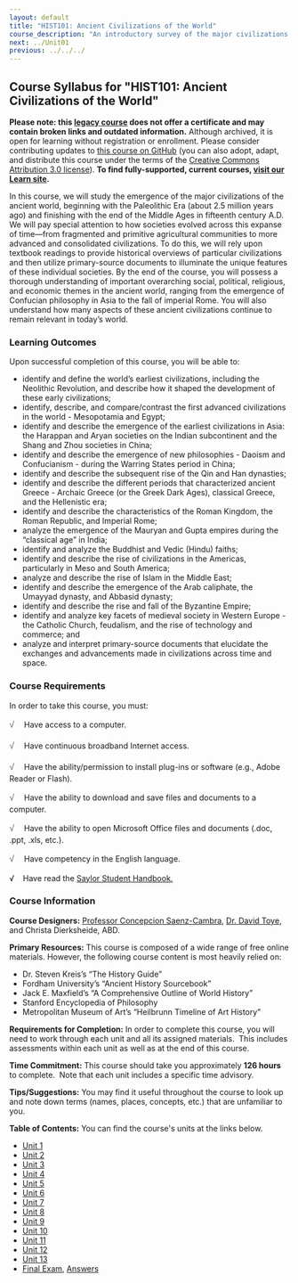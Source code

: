 ```yaml
---
layout: default
title: "HIST101: Ancient Civilizations of the World"
course_description: "An introductory survey of the major civilizations of the ancient world from the Paleolithic Era to the Middle Ages, with special emphasis on the nature and characteristics of 'civilized' society."
next: ../Unit01
previous: ../../../
---
```

Course Syllabus for "HIST101: Ancient Civilizations of the World"
-----------------------------------------------------------------

**Please note: this [legacy course](https://sayloracademy.zendesk.com/hc/en-us/articles/206089967) does not offer a certificate and may contain 
broken links and outdated information.** Although archived, it is open 
for learning without registration or enrollment. Please consider contributing 
updates to [this course on GitHub](https://github.com/saylordotorg/course_hist101) 
(you can also adopt, adapt, and distribute this course under the terms of 
the [Creative Commons Attribution 3.0 license](http://creativecommons.org/licenses/by/3.0/)). **To find fully-supported, current courses, [visit our 
Learn site](https://learn.saylor.org).**

In this course, we will study the emergence of the major civilizations
of the ancient world, beginning with the Paleolithic Era (about 2.5
million years ago) and finishing with the end of the Middle Ages in
fifteenth century A.D. We will pay special attention to how societies
evolved across this expanse of time—from fragmented and primitive
agricultural communities to more advanced and consolidated
civilizations. To do this, we will rely upon textbook readings to
provide historical overviews of particular civilizations and then
utilize primary-source documents to illuminate the unique features of
these individual societies. By the end of the course, you will possess a
thorough understanding of important overarching social, political,
religious, and economic themes in the ancient world, ranging from the
emergence of Confucian philosophy in Asia to the fall of imperial Rome.
You will also understand how many aspects of these ancient civilizations
continue to remain relevant in today’s world.

### Learning Outcomes

Upon successful completion of this course, you will be able to:  

-   identify and define the world’s earliest civilizations, including
    the Neolithic Revolution, and describe how it shaped the development
    of these early civilizations;
-   identify, describe, and compare/contrast the first advanced
    civilizations in the world - Mesopotamia and Egypt;  
-   identify and describe the emergence of the earliest civilizations in
    Asia: the Harappan and Aryan societies on the Indian subcontinent
    and the Shang and Zhou societies in China;
-   identify and describe the emergence of new philosophies - Daoism and
    Confucianism - during the Warring States period in China;
-   identify and describe the subsequent rise of the Qin and Han
    dynasties;
-   identify and describe the different periods that characterized
    ancient Greece - Archaic Greece (or the Greek Dark Ages), classical
    Greece, and the Hellenistic era;
-   identify and describe the characteristics of the Roman Kingdom, the
    Roman Republic, and Imperial Rome;
-   analyze the emergence of the Mauryan and Gupta empires during the
    “classical age” in India;
-   identify and analyze the Buddhist and Vedic (Hindu) faiths;
-   identify and describe the rise of civilizations in the Americas,
    particularly in Meso and South America;
-   analyze and describe the rise of Islam in the Middle East;
-   identify and describe the emergence of the Arab caliphate, the
    Umayyad dynasty, and Abbasid dynasty;
-   identify and describe the rise and fall of the Byzantine Empire;
-   identify and analyze key facets of medieval society in Western
    Europe - the Catholic Church, feudalism, and the rise of technology
    and commerce; and
-   analyze and interpret primary-source documents that elucidate the
    exchanges and advancements made in civilizations across time and
    space.

### Course Requirements

In order to take this course, you must:  
  
 <span dir="LTR"><span
style="color: rgb(85, 85, 85); font-family: 'Myriad Pro', 'Gill Sans', 'Gill Sans MT', Calibri, sans-serif; font-size: 16px; line-height: 24px; text-align: left; -webkit-text-size-adjust: none; ">√
   </span>Have access to a computer.</span>  
  
 <span dir="LTR"><span
style="color: rgb(85, 85, 85); font-family: 'Myriad Pro', 'Gill Sans', 'Gill Sans MT', Calibri, sans-serif; font-size: 16px; line-height: 24px; text-align: left; -webkit-text-size-adjust: none; ">√
   </span>Have continuous broadband Internet access.</span>  
  
 <span dir="LTR"><span
style="color: rgb(85, 85, 85); font-family: 'Myriad Pro', 'Gill Sans', 'Gill Sans MT', Calibri, sans-serif; font-size: 16px; line-height: 24px; text-align: left; -webkit-text-size-adjust: none; ">√
   </span>Have the ability/permission to install plug-ins or software
(e.g., Adobe Reader or Flash).</span>  
  
 <span dir="LTR"><span
style="color: rgb(85, 85, 85); font-family: 'Myriad Pro', 'Gill Sans', 'Gill Sans MT', Calibri, sans-serif; font-size: 16px; line-height: 24px; text-align: left; -webkit-text-size-adjust: none; ">√
   </span>Have the ability to download and save files and documents to a
computer.</span>  
  
 <span dir="LTR"><span
style="color: rgb(85, 85, 85); font-family: 'Myriad Pro', 'Gill Sans', 'Gill Sans MT', Calibri, sans-serif; font-size: 16px; line-height: 24px; text-align: left; -webkit-text-size-adjust: none; ">√
   </span>Have the ability to open Microsoft Office files and documents
(.doc, .ppt, .xls, etc.).</span>  
  
 <span dir="LTR"><span
style="color: rgb(85, 85, 85); font-family: 'Myriad Pro', 'Gill Sans', 'Gill Sans MT', Calibri, sans-serif; font-size: 16px; line-height: 24px; text-align: left; -webkit-text-size-adjust: none; ">√
   </span>Have competency in the English language.  
  
 √    Have read the [Saylor Student
Handbook.](http://www.saylor.org/site/wp-content/uploads/2012/05/Saylor-StudentHandbook.pdf)</span>

### Course Information

<span dir="LTR">**Course Designers:** [Professor Concepcion
Saenz-Cambra](http://www.saylor.org/faculty-o-t/#ProfessorConcepcionSaenzCambra),
[Dr. David Toye](http://www.saylor.org/faculty-o-t/#DrDavidToye), and
Christa Dierksheide, ABD. </span>

<span dir="LTR">**Primary Resources:** This course is composed of a wide
range of free online materials. However, the following course content is
most heavily relied on:</span>

-   <span dir="LTR">Dr. Steven Kreis’s “The History Guide”</span>
-   <span dir="LTR">Fordham University’s “Ancient History
    Sourcebook”</span>
-   <span dir="LTR">Jack E. Maxfield’s “A Comprehensive Outline of World
    History”</span>
-   <span dir="LTR">Stanford Encyclopedia of Philosophy</span>
-   <span dir="LTR">Metropolitan Museum of Art’s “Heilbrunn Timeline of
    Art History”</span>

<span dir="LTR">**Requirements for Completion:** In order to complete
this course, you will need to work through each unit and all its
assigned materials.  This includes assessments within each unit as well
as at the end of this course.</span>

<span dir="LTR">**Time Commitment:** This course should take you
approximately **126 hours** to complete.  Note that each unit includes a
specific time advisory.</span>

<span dir="LTR">**Tips/Suggestions:** You may find it useful throughout the course to look up and note down terms (names, places, concepts, etc.) that are unfamiliar to you.</span>

**Table of Contents:** You can find the course's units at the links below.

- [Unit 1](https://legacy.saylor.org/hist101/Unit01/)
- [Unit 2](https://legacy.saylor.org/hist101/Unit02/)
- [Unit 3](https://legacy.saylor.org/hist101/Unit03/)
- [Unit 4](https://legacy.saylor.org/hist101/Unit04/)
- [Unit 5](https://legacy.saylor.org/hist101/Unit05/)
- [Unit 6](https://legacy.saylor.org/hist101/Unit06/)
- [Unit 7](https://legacy.saylor.org/hist101/Unit07/)
- [Unit 8](https://legacy.saylor.org/hist101/Unit08/)
- [Unit 9](https://legacy.saylor.org/hist101/Unit09/)
- [Unit 10](https://legacy.saylor.org/hist101/Unit10/)
- [Unit 11](https://legacy.saylor.org/hist101/Unit11/)
- [Unit 12](https://legacy.saylor.org/hist101/Unit12/)
- [Unit 13](https://legacy.saylor.org/hist101/Unit13/)
- [Final Exam](http://saylordotorg.github.io/LegacyExams/HIST/HIST101/HIST101-FinalExam.html), [Answers](http://saylordotorg.github.io/LegacyExams/HIST/HIST101/HIST101-FinalExam-Answers.html)
